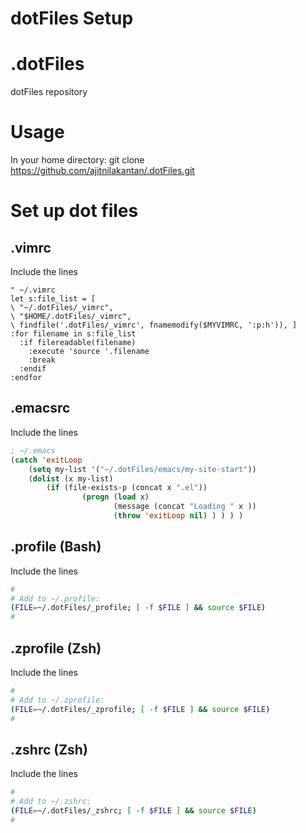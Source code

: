 # dotFiles Setup

# .dotFiles
dotFiles repository


# Usage
In your home directory:
git clone https://github.com/ajitnilakantan/.dotFiles.git

# Set up dot files
## .vimrc

Include the lines
```viml
" ~/.vimrc
let s:file_list = [
\ "~/.dotFiles/_vimrc",
\ "$HOME/.dotFiles/_vimrc",
\ findfile('.dotFiles/_vimrc', fnamemodify($MYVIMRC, ':p:h')), ]
:for filename in s:file_list
  :if filereadable(filename)
    :execute 'source '.filename
    :break
  :endif
:endfor
```

## .emacsrc
Include the lines
```lisp
; ~/.emacs
(catch 'exitLoop
    (setq my-list '("~/.dotFiles/emacs/my-site-start"))
    (dolist (x my-list)
        (if (file-exists-p (concat x ".el"))
                (progn (load x)
                       (message (concat "Loading " x ))
                       (throw 'exitLoop nil) ) ) ) )
```

## .profile  (Bash)
Include the lines
```sh
#
# Add to ~/.profile:
(FILE=~/.dotFiles/_profile; [ -f $FILE ] && source $FILE)
#
```

## .zprofile  (Zsh)
Include the lines
```sh
#
# Add to ~/.zprofile:
(FILE=~/.dotFiles/_zprofile; [ -f $FILE ] && source $FILE)
#
```

## .zshrc  (Zsh)
Include the lines
```sh
#
# Add to ~/.zshrc:
(FILE=~/.dotFiles/_zshrc; [ -f $FILE ] && source $FILE)
#
```
